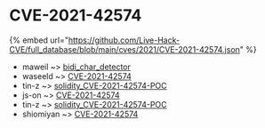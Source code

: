 # CVE-2021-42574
{% embed url="https://github.com/Live-Hack-CVE/full_database/blob/main/cves/2021/CVE-2021-42574.json" %}

* maweil ~> [bidi_char_detector](https://www.alice-snow.ru/2021/database/cve-2021-42574/bidi_char_detector-maweil)
* waseeld ~> [CVE-2021-42574](https://www.alice-snow.ru/2021/database/cve-2021-42574/cve-2021-42574-waseeld)
* tin-z ~> [solidity_CVE-2021-42574-POC](https://www.alice-snow.ru/2021/database/cve-2021-42574/solidity_cve-2021-42574-poc-tin-z)
* js-on ~> [CVE-2021-42574](https://www.alice-snow.ru/2021/database/cve-2021-42574/cve-2021-42574-js-on)
* tin-z ~> [solidity_CVE-2021-42574-POC](https://www.alice-snow.ru/2021/database/cve-2021-42574/solidity_cve-2021-42574-poc-tin-z)
* shiomiyan ~> [CVE-2021-42574](https://www.alice-snow.ru/2021/database/cve-2021-42574/cve-2021-42574-shiomiyan)